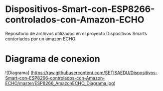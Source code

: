 # Dispositivos-Smart-con-ESP8266-controlados-con-Amazon-ECHO
Repositorio de archivos utilizados en el proyecto Dispositivos Smarts contorlados por un amazon ECHO

# Diagrama de conexion 
![Diagrama] (https://raw.githubusercontent.com/SETISAEDU/Dispositivos-Smart-con-ESP8266-controlados-con-Amazon-ECHO/master/ESP8266_AmazonECHO_Diagrama.jpg)
